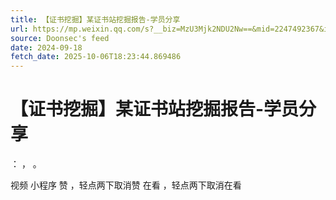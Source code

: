 ```yaml
---
title: 【证书挖掘】某证书站挖掘报告-学员分享
url: https://mp.weixin.qq.com/s?__biz=MzU3Mjk2NDU2Nw==&mid=2247492367&idx=1&sn=52d3eb95bb0636a75b0fb5c3bf5f01e0
source: Doonsec's feed
date: 2024-09-18
fetch_date: 2025-10-06T18:23:44.869486
---
```


# 【证书挖掘】某证书站挖掘报告-学员分享

：
，
。

视频
小程序
赞
，轻点两下取消赞
在看
，轻点两下取消在看